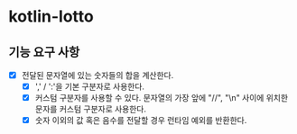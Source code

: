 # kotlin-lotto

## 기능 요구 사항
- [x] 전달된 문자열에 있는 숫자들의 합을 계산한다.
  - [x] ',' / ':'을 기본 구분자로 사용한다.
  - [x] 커스텀 구분자를 사용할 수 있다. 문자열의 가장 앞에 "//", "\n" 사이에 위치한 문자를 커스텀 구분자로 사용한다.
  - [x] 숫자 이외의 값 혹은 음수를 전달할 경우 런타임 예외를 반환한다.
